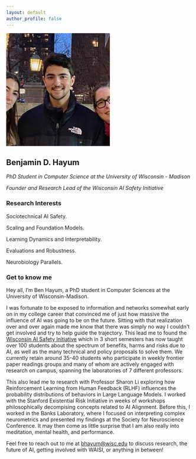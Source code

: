 ```yaml
---
layout: default
author_profile: false
---
```


![Benjamin D. Hayum](assets/images/ben-headshot.jpg)

## Benjamin D. Hayum

*PhD Student in Computer Science at the University of Wisconsin - Madison*

*Founder and Research Lead of the Wisconsin AI Safety Initiative*

### Research Interests

Sociotechnical AI Safety. 

Scaling and Foundation Models. 

Learning Dynamics and Interpretability. 

Evaluations and Robustness. 

Neurobiology Parallels.


### Get to know me

Hey all, I’m Ben Hayum, a PhD student in Computer Sciences at the University of Wisconsin-Madison. 

I was fortunate to be exposed to information and networks somewhat early on in my college career that convinced me of just how massive the influence of AI was going to be on the future. Sitting with that realization over and over again made me know that there was simply no way I couldn't get involved and try to help guide the trajectory. This lead me to found the [Wisconsin AI Safety Initiative](https://waisi.org/) which in 3 short semesters has now taught over 100 students about the spectrum of benefits, harms and risks due to AI, as well as the many technical and policy proposals to solve them. We currently retain around 35-40 students who participate in weekly frontier paper readings groups and many of whom are actively engaged with research on campus, spanning the laboratories of 7 different professors.

This also lead me to research with Professor Sharon Li exploring how Reinforcement Learning from Human Feedback (RLHF) influences the probability distributions of behaviors in Large Language Models. I worked with the Stanford Existential Risk Initiative in weeks of workshops philosophically decompising concepts related to AI Alignment. Before this, I worked in the Banks Laboratory, where I focused on interpreting complex neurometrics and presented my findings at the Society for Neuroscience Conference. It may then come as little surprise that I am also really into meditation, mental health, and performance.

Feel free to reach out to me at [bhayum@wisc.edu](mailto:bhayum@wisc.edu) to discuss research, the future of AI, getting involved with WAISI, or anything in between!
